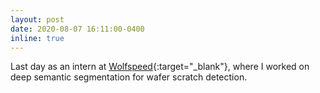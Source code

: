 ```yaml
---
layout: post
date: 2020-08-07 16:11:00-0400
inline: true
---
```


Last day as an intern at [Wolfspeed](https://www.wolfspeed.com/){:target="\_blank"}, where I worked on deep semantic segmentation for wafer scratch detection.
